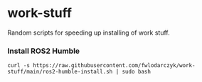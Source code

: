 # work-stuff
Random scripts for speeding up installing of work stuff.

### Install ROS2 Humble

`curl -s https://raw.githubusercontent.com/fwlodarczyk/work-stuff/main/ros2-humble-install.sh | sudo bash`
